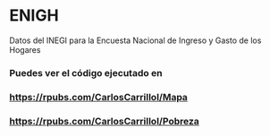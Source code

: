 # ENIGH

Datos del INEGI para la Encuesta Nacional de Ingreso y Gasto de los Hogares

### Puedes ver el código ejecutado en 
### https://rpubs.com/CarlosCarrillol/Mapa
### https://rpubs.com/CarlosCarrillol/Pobreza
